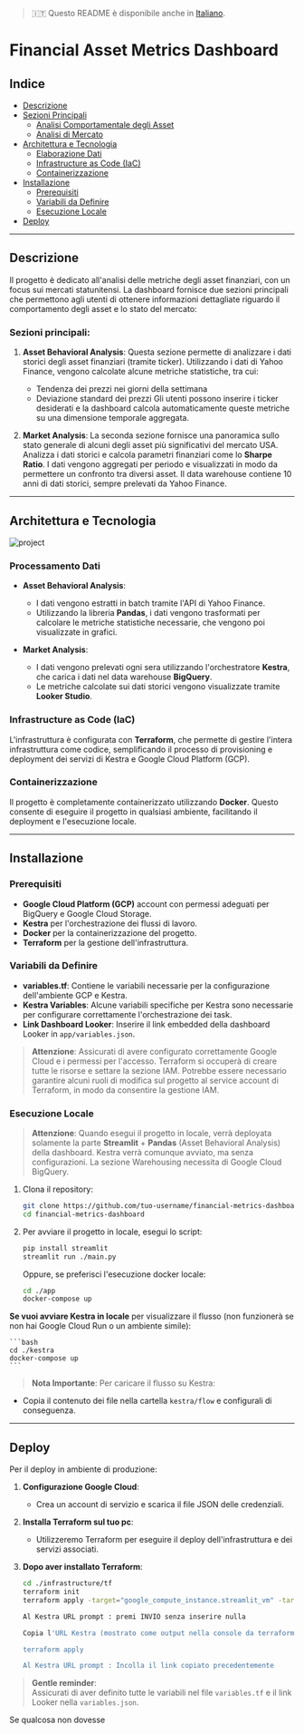 > 🇮🇹 Questo README è disponibile anche in [Italiano](README.md).

# Financial Asset Metrics Dashboard

## Indice
- [Descrizione](#descrizione)
- [Sezioni Principali](#sezioni-principali)
  - [Analisi Comportamentale degli Asset](#analisi-comportamentale-degli-asset)
  - [Analisi di Mercato](#analisi-di-mercato)
- [Architettura e Tecnologia](#architettura-e-tecnologia)
  - [Elaborazione Dati](#elaborazione-dati)
  - [Infrastructure as Code (IaC)](#infrastructure-as-code-iac)
  - [Containerizzazione](#containerizzazione)
- [Installazione](#installazione)
  - [Prerequisiti](#prerequisiti)
  - [Variabili da Definire](#variabili-da-definire)
  - [Esecuzione Locale](#esecuzione-locale)
- [Deploy](#deploy)

---

## Descrizione

Il progetto è dedicato all'analisi delle metriche degli asset finanziari, con un focus sui mercati statunitensi. La dashboard fornisce due sezioni principali che permettono agli utenti di ottenere informazioni dettagliate riguardo il comportamento degli asset e lo stato del mercato:

### Sezioni principali:

1. **Asset Behavioral Analysis**:
   Questa sezione permette di analizzare i dati storici degli asset finanziari (tramite ticker). Utilizzando i dati di Yahoo Finance, vengono calcolate alcune metriche statistiche, tra cui:
   - Tendenza dei prezzi nei giorni della settimana
   - Deviazione standard dei prezzi
   Gli utenti possono inserire i ticker desiderati e la dashboard calcola automaticamente queste metriche su una dimensione temporale aggregata.

2. **Market Analysis**:
   La seconda sezione fornisce una panoramica sullo stato generale di alcuni degli asset più significativi del mercato USA. Analizza i dati storici e calcola parametri finanziari come lo **Sharpe Ratio**. I dati vengono aggregati per periodo e visualizzati in modo da permettere un confronto tra diversi asset.
   Il data warehouse contiene 10 anni di dati storici, sempre prelevati da Yahoo Finance.

---

## Architettura e Tecnologia

![project](https://github.com/user-attachments/assets/94ab2564-1afd-4ad8-9b3e-09008aa854bc)

### Processamento Dati

- **Asset Behavioral Analysis**:
  - I dati vengono estratti in batch tramite l'API di Yahoo Finance.
  - Utilizzando la libreria **Pandas**, i dati vengono trasformati per calcolare le metriche statistiche necessarie, che vengono poi visualizzate in grafici.

- **Market Analysis**:
  - I dati vengono prelevati ogni sera utilizzando l'orchestratore **Kestra**, che carica i dati nel data warehouse **BigQuery**.
  - Le metriche calcolate sui dati storici vengono visualizzate tramite **Looker Studio**.

### Infrastructure as Code (IaC)

L'infrastruttura è configurata con **Terraform**, che permette di gestire l'intera infrastruttura come codice, semplificando il processo di provisioning e deployment dei servizi di Kestra e Google Cloud Platform (GCP).

### Containerizzazione

Il progetto è completamente containerizzato utilizzando **Docker**. Questo consente di eseguire il progetto in qualsiasi ambiente, facilitando il deployment e l'esecuzione locale.

---

## Installazione

### Prerequisiti
- **Google Cloud Platform (GCP)** account con permessi adeguati per BigQuery e Google Cloud Storage.
- **Kestra** per l'orchestrazione dei flussi di lavoro.
- **Docker** per la containerizzazione del progetto.
- **Terraform** per la gestione dell'infrastruttura.

### Variabili da Definire

- **variables.tf**: Contiene le variabili necessarie per la configurazione dell'ambiente GCP e Kestra.
- **Kestra Variables**: Alcune variabili specifiche per Kestra sono necessarie per configurare correttamente l'orchestrazione dei task.
- **Link Dashboard Looker**: Inserire il link embedded della dashboard Looker in `app/variables.json`.

> **Attenzione**: Assicurati di avere configurato correttamente Google Cloud e i permessi per l'accesso. Terraform si occuperà di creare tutte le risorse e settare la sezione IAM. Potrebbe essere necessario garantire alcuni ruoli di modifica sul progetto al service account di Terraform, in modo da consentire la gestione IAM.

### Esecuzione Locale

> **Attenzione**: Quando esegui il progetto in locale, verrà deployata solamente la parte **Streamlit** + **Pandas** (Asset Behavioral Analysis) della dashboard. Kestra verrà comunque avviato, ma senza configurazioni. La sezione Warehousing necessita di Google Cloud BigQuery.

1. Clona il repository:
    ```bash
    git clone https://github.com/tuo-username/financial-metrics-dashboard.git
    cd financial-metrics-dashboard
    ```

2. Per avviare il progetto in locale, esegui lo script:
    ```bash
    pip install streamlit
    streamlit run ./main.py
    ```

   Oppure, se preferisci l'esecuzione docker locale:
    ```bash
    cd ./app
    docker-compose up 
    ```

**Se vuoi avviare Kestra in locale** per visualizzare il flusso (non funzionerà se non hai Google Cloud Run o un ambiente simile):

    ```bash
    cd ./kestra
    docker-compose up 
    ```
> **Nota Importante**: Per caricare il flusso su Kestra:
- Copia il contenuto dei file nella cartella `kestra/flow` e configurali di conseguenza.

---

## Deploy

Per il deploy in ambiente di produzione:

1. **Configurazione Google Cloud**:
   - Crea un account di servizio e scarica il file JSON delle credenziali.

2. **Installa Terraform sul tuo pc**:
   - Utilizzeremo Terraform per eseguire il deploy dell'infrastruttura e dei servizi associati.

3. **Dopo aver installato Terraform**:
    ```bash
    cd ./infrastructure/tf
    terraform init
    terraform apply -target="google_compute_instance.streamlit_vm" -target="google_compute_firewall.default"

    Al Kestra URL prompt : premi INVIO senza inserire nulla

    Copia l'URL Kestra (mostrato come output nella console da terraform)

    terraform apply

    Al Kestra URL prompt : Incolla il link copiato precedentemente
    ```
> **Gentle reminder**:  
Assicurati di aver definito tutte le variabili nel file `variables.tf` e il link Looker nella `variables.json`.

  Se qualcosa non dovesse 
